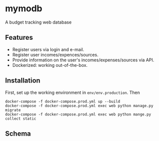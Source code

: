 # mymodb
A budget tracking web database

## Features
- Register users via login and e-mail.
- Register user incomes/expences/sources.
- Provide information on the user's incomes/expenses/sources via API.
- Dockerized: working out-of-the-box.

## Installation
First, set up the working environment in `env/env.production`. Then

```shell
docker-compose -f docker-compose.prod.yml up --build
docker-compose -f docker-compose.prod.yml exec web python manage.py migrate
docker-compose -f docker-compose.prod.yml exec web python mange.py collect static
```
## Schema



